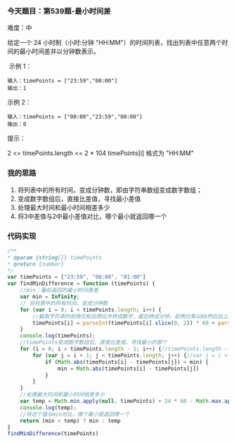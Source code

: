 ### 今天题目：第539题-最小时间差   

难度：中

给定一个 24 小时制（小时:分钟 "HH:MM"）的时间列表，找出列表中任意两个时间的最小时间差并以分钟数表示。

 示例 1：
```
输入：timePoints = ["23:59","00:00"]
输出：1
```
示例 2：
```
输入：timePoints = ["00:00","23:59","00:00"]
输出：0
```

提示：

2 <= timePoints.length <= 2 * 104
timePoints[i] 格式为 "HH:MM"

### 我的思路
1. 将列表中的所有时间，变成分钟数，即由字符串数组变成数字数组；
2. 变成数字数组后，直接比差值，寻找最小差值
3. 处理最大时间和最小时间相差多少
4. 将3中差值与2中最小差值对比，哪个最小就返回哪一个

### 代码实现
```js
/**
* @param {string[]} timePoints
* @return {number}
*/
var timePoints = ["23:59", "00:00", "01:00"]
var findMinDifference = function (timePoints) {
    //min：最后返回的最小时间差差
    var min = Infinity;
    // 将列表中的所有时间，变成分钟数
    for (var i = 0; i < timePoints.length; i++) {
        //截取字符串的前两位和后两位并转成数字，最后转成分钟，前两位乘以60然后加上后两位
        timePoints[i] = parseInt(timePoints[i].slice(0, 2)) * 60 + parseInt(timePoints[i].slice(3))
    }
    console.log(timePoints);
    //timePoints变成数字数组后，直接比差值，寻找最小的那个
    for (i = 0; i < timePoints.length - 1; i++) {//timePoints.length - 1是因为最后一个不用比先
        for (var j = i + 1; j < timePoints.length; j++) {//var j = i + 1是为了让前面比过不重复比了
            if (Math.abs(timePoints[i] - timePoints[j]) < min) {
                min = Math.abs(timePoints[i] - timePoints[j])
            }
        }
    }
    //处理最大时间和最小时间相差多少
    var temp = Math.min.apply(null, timePoints) + 24 * 60 - Math.max.apply(null, timePoints)
    console.log(temp);
    //将这个值与min对比，哪个最小就返回哪一个
    return (min < temp) ? min : temp
}
findMinDifference(timePoints)
```
